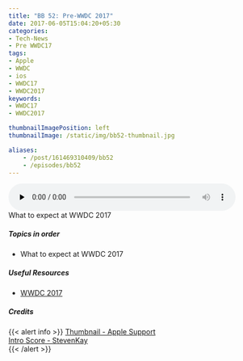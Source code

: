 ```yaml
---
title: "BB 52: Pre-WWDC 2017"
date: 2017-06-05T15:04:20+05:30
categories:
- Tech-News
- Pre WWDC17
tags:
- Apple
- WWDC
- ios
- WWDC17
- WWDC2017
keywords:
- WWDC17
- WWDC2017

thumbnailImagePosition: left
thumbnailImage: /static/img/bb52-thumbnail.jpg

aliases:
    - /post/161469310409/bb52
    - /episodes/bb52
---
```

<audio controls="controls" controls style="width: 450px;" preload="none" id="audio_player"><source  src='http://bangalorebits.s3.amazonaws.com/2017/BB_EP52-2017-23.mp3' type="audio/mp3">  </audio>
<BR>
What to expect at WWDC 2017
<!--more-->
##### Topics in order
- What to expect at WWDC 2017


##### Useful Resources
*   [WWDC 2017](https://www.apple.com/apple-events/june-2017/)
##### Credits

{{< alert info  >}}
  [Thumbnail - Apple Support](https://twitter.com/AppleSupport) <BR>
  [Intro Score - StevenKay](https://plus.google.com/+StevenKay_Detachment)<BR>
{{< /alert >}}
